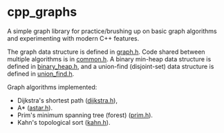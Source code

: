 # cpp_graphs

A simple graph library for practice/brushing up on basic graph algorithms and experimenting with modern C++ features.

The graph data structure is defined in [graph.h](graph.h). Code shared
between multiple algorithms is in [common.h](common.h). A binary
min-heap data structure is defined in [binary_heap.h](binary_heap.h),
and a union-find (disjoint-set) data structure is defined in
[union_find.h](union_find.h).

Graph algorithms implemented:
* Dijkstra's shortest path ([dijkstra.h](dijkstra.h)),
* A* ([astar.h](astar.h)).
* Prim's minimum spanning tree (forest) ([prim.h](prim.h)).
* Kahn's topological sort ([kahn.h](kahn.h)).
